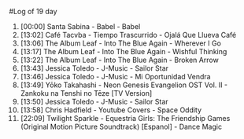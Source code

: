#Log of 19 day

1. [00:00] Santa Sabina - Babel - Babel
1. [13:02] Café Tacvba - Tiempo Trascurrido - Ojalá Que Llueva Café
1. [13:06] The Album Leaf - Into The Blue Again - Wherever I Go
1. [13:17] The Album Leaf - Into The Blue Again - Wishful Thinking
1. [13:22] The Album Leaf - Into The Blue Again - Broken Arrow
1. [13:43] Jessica Toledo - J-Music - Sailor Star
1. [13:46] Jessica Toledo - J-Music - Mi Oportunidad Vendra
1. [13:49] Yōko Takahashi - Neon Genesis Evangelion OST Vol. II - Zankoku na Tenshi no Tēze [TV Version]
1. [13:50] Jessica Toledo - J-Music - Sailor Star
1. [13:58] Chris Hadfield - Youtube Covers - Space Oddity
1. [22:09] Twilight Sparkle - Equestria Girls: The Friendship Games (Original Motion Picture Soundtrack) [Espanol] - Dance Magic
